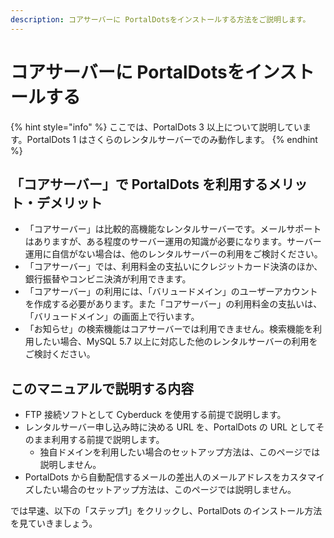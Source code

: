 ```yaml
---
description: コアサーバーに PortalDotsをインストールする方法をご説明します。
---
```


# コアサーバーに PortalDotsをインストールする

{% hint style="info" %}
ここでは、PortalDots 3 以上について説明しています。PortalDots 1 はさくらのレンタルサーバーでのみ動作します。
{% endhint %}

## 「コアサーバー」で PortalDots を利用するメリット・デメリット <a href="#koasbde-portaldots-wosurumerittodemeritto" id="koasbde-portaldots-wosurumerittodemeritto"></a>

* 「コアサーバー」は比較的高機能なレンタルサーバーです。メールサポートはありますが、ある程度のサーバー運用の知識が必要になります。サーバー運用に自信がない場合は、他のレンタルサーバーの利用をご検討ください。
* 「コアサーバー」では、利用料金の支払いにクレジットカード決済のほか、銀行振替やコンビニ決済が利用できます。
* 「コアサーバー」の利用には、「バリュードメイン」のユーザーアカウントを作成する必要があります。また「コアサーバー」の利用料金の支払いは、「バリュードメイン」の画面上で行います。
* 「お知らせ」の検索機能はコアサーバーでは利用できません。検索機能を利用したい場合、MySQL 5.7 以上に対応した他のレンタルサーバーの利用をご検討ください。

## このマニュアルで説明する内容 <a href="#konomanyuarudesuru" id="konomanyuarudesuru"></a>

* FTP 接続ソフトとして Cyberduck を使用する前提で説明します。
* レンタルサーバー申し込み時に決める URL を、PortalDots の URL としてそのまま利用する前提で説明します。
  * 独自ドメインを利用したい場合のセットアップ方法は、このページでは説明しません。
* PortalDots から自動配信するメールの差出人のメールアドレスをカスタマイズしたい場合のセットアップ方法は、このページでは説明しません。



では早速、以下の「ステップ1」をクリックし、PortalDots のインストール方法を見ていきましょう。

